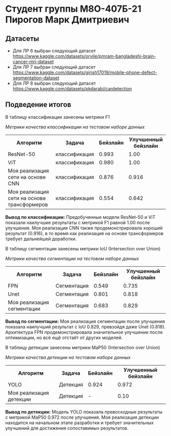 # Студент группы М8О-407Б-21 Пирогов Марк Дмитриевич

## Датасеты

- Для ЛР 6 выбран следующий датасет https://www.kaggle.com/datasets/orvile/pmram-bangladeshi-brain-cancer-mri-dataset
- Для ЛР 7 выбран следующий датасет https://www.kaggle.com/datasets/girish17019/mobile-phone-defect-segmentation-dataset
- Для ЛР 8 выбран следующий датасет https://www.kaggle.com/datasets/pkdarabi/cardetection

## Подведение итогов

В таблицу классификации занесены метрики F1

*Метрики качества классификации на тестовом наборе данных*
<table>
    <tr>
        <th>Алгоритм</th>
        <th>Задача</th>
        <th>Бейзлайн</th>
        <th>Улучшенный бейзлайн</th>
    </tr>
    <tr>
        <td>ResNet-50</td>
        <td>классификация</td>
        <td>0.993</td>
        <td>1.00</td>
    </tr>
    <tr>
        <td>ViT</td>
        <td>классификация</td>
        <td>0.980</td>
        <td>1.00</td>
    </tr>
    <tr>
        <td>Моя реализация сети на основе CNN</td>
        <td>классификация</td>
        <td>0.876</td>
        <td>0.916</td>
    </tr>
    <tr>
        <td>Моя реализация сети на основе трансформеров</td>
        <td>классификация</td>
        <td>0.554</td>
        <td>0.642</td>
    </tr>
</table>

**Вывод по классификации:** Предобученные модели ResNet-50 и ViT показали наилучшие результаты с метрикой F1 равной 1.00 после улучшения. Моя реализация CNN также продемонстрировала хороший результат (0.916), в то время как реализация на основе трансформеров требует дальнейшей доработки.


В таблицу сегментации занесены метрики IoU (Intersection over Union)

*Метрики качества сегментации на тестовом наборе данных*
<table>
    <tr>
        <th>Алгоритм</th>
        <th>Задача</th>
        <th>Бейзлайн</th>
        <th>Улучшенный бейзлайн</th>
    </tr>
    <tr>
        <td>FPN</td>
        <td>Сегментация</td>
        <td>0.549</td>
        <td>0.735</td>
    </tr>
    <tr>
        <td>Unet</td>
        <td>Сегментация</td>
        <td>0.801</td>
        <td>0.818</td>
    </tr>
    <tr>
        <td>Моя реализация сегментации</td>
        <td>Сегментация</td>
        <td>0.683</td>
        <td>0.829</td>
    </tr>
</table>

**Вывод по сегментации:** Моя реализация сегментации после улучшения показала наилучший результат с IoU 0.829, превзойдя даже Unet (0.818). Архитектура FPN продемонстрировала значительное улучшение после оптимизации, но всё ещё отстаёт от других моделей.


В таблицу детекции занесены метрики MaP50 (Intersection over Union)

*Метрики качества детекции на тестовом наборе данных*
<table>
    <tr>
        <th>Алгоритм</th>
        <th>Задача</th>
        <th>Бейзлайн</th>
        <th>Улучшенный бейзлайн</th>
    </tr>
    <tr>
        <td>YOLO</td>
        <td>Детекция</td>
        <td>0.924</td>
        <td>0.972</td>
    </tr>
    <tr>
        <td>Моя реализация детекции</td>
        <td>Детекция</td>
        <td>-</td>
        <td>0.10</td>
    </tr>
</table>

**Вывод по детекции:** Модель YOLO показала превосходные результаты с метрикой MaP50 0.972 после улучшения. Моя реализация детекции находится на начальном этапе разработки и требует значительных улучшений для достижения сопоставимых результатов.
